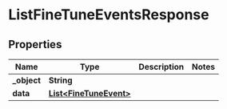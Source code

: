 

# ListFineTuneEventsResponse

## Properties

Name | Type | Description | Notes
------------ | ------------- | ------------- | -------------
**_object** | **String** |  | 
**data** | [**List&lt;FineTuneEvent&gt;**](FineTuneEvent.md) |  | 




